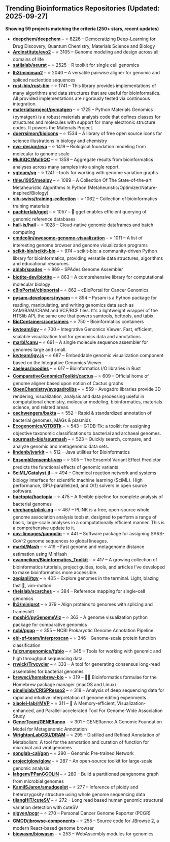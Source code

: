 ## Trending Bioinformatics Repositories (Updated: 2025-09-27)

**Showing 59 projects matching the criteria (250+ stars, recent updates)**

- **[deepchem/deepchem](https://github.com/deepchem/deepchem)** – ⭐ 6226 – Democratizing Deep-Learning for Drug Discovery, Quantum Chemistry, Materials Science and Biology
- **[ArcInstitute/evo2](https://github.com/ArcInstitute/evo2)** – ⭐ 3105 – Genome modeling and design across all domains of life
- **[satijalab/seurat](https://github.com/satijalab/seurat)** – ⭐ 2525 – R toolkit for single cell genomics
- **[lh3/minimap2](https://github.com/lh3/minimap2)** – ⭐ 2040 – A versatile pairwise aligner for genomic and spliced nucleotide sequences
- **[rust-bio/rust-bio](https://github.com/rust-bio/rust-bio)** – ⭐ 1741 – This library provides implementations of many algorithms and data structures that are useful for bioinformatics. All provided implementations are rigorously tested via continuous integration.
- **[materialsproject/pymatgen](https://github.com/materialsproject/pymatgen)** – ⭐ 1725 – Python Materials Genomics (pymatgen) is a robust materials analysis code that defines classes for structures and molecules with support for many electronic structure codes. It powers the Materials Project.
- **[duerrsimon/bioicons](https://github.com/duerrsimon/bioicons)** – ⭐ 1534 – A library of free open source icons for science illustrations in biology and chemistry
- **[evo-design/evo](https://github.com/evo-design/evo)** – ⭐ 1419 – Biological foundation modeling from molecular to genome scale
- **[MultiQC/MultiQC](https://github.com/MultiQC/MultiQC)** – ⭐ 1358 – Aggregate results from bioinformatics analyses across many samples into a single report.
- **[vgteam/vg](https://github.com/vgteam/vg)** – ⭐ 1241 – tools for working with genome variation graphs
- **[thieu1995/mealpy](https://github.com/thieu1995/mealpy)** – ⭐ 1089 – A Collection Of The State-of-the-art Metaheuristic Algorithms In Python (Metaheuristic/Optimizer/Nature-inspired/Biology)
- **[sib-swiss/training-collection](https://github.com/sib-swiss/training-collection)** – ⭐ 1062 – Collection of bioinformatics training materials
- **[pachterlab/gget](https://github.com/pachterlab/gget)** – ⭐ 1057 – 🧬 gget enables efficient querying of genomic reference databases
- **[hail-is/hail](https://github.com/hail-is/hail)** – ⭐ 1028 – Cloud-native genomic dataframes and batch computing
- **[cmdcolin/awesome-genome-visualization](https://github.com/cmdcolin/awesome-genome-visualization)** – ⭐ 1011 – A list of interesting genome browser and genome visualization programs
- **[scikit-bio/scikit-bio](https://github.com/scikit-bio/scikit-bio)** – ⭐ 974 – scikit-bio: a community-driven Python library for bioinformatics, providing versatile data structures, algorithms and educational resources.
- **[ablab/spades](https://github.com/ablab/spades)** – ⭐ 869 – SPAdes Genome Assembler
- **[biotite-dev/biotite](https://github.com/biotite-dev/biotite)** – ⭐ 863 – A comprehensive library for computational molecular biology
- **[cBioPortal/cbioportal](https://github.com/cBioPortal/cbioportal)** – ⭐ 862 – cBioPortal for Cancer Genomics
- **[pysam-developers/pysam](https://github.com/pysam-developers/pysam)** – ⭐ 854 – Pysam is a Python package for reading, manipulating, and writing genomics data such as SAM/BAM/CRAM and VCF/BCF files. It's a lightweight wrapper of the HTSlib API, the same one that powers samtools, bcftools, and tabix.
- **[BioContainers/containers](https://github.com/BioContainers/containers)** – ⭐ 750 – Bioinformatics containers
- **[igvteam/igv](https://github.com/igvteam/igv)** – ⭐ 700 – Integrative Genomics Viewer. Fast, efficient, scalable visualization tool for genomics data and annotations
- **[marbl/canu](https://github.com/marbl/canu)** – ⭐ 691 – A single molecule sequence assembler for genomes large and small.
- **[igvteam/igv.js](https://github.com/igvteam/igv.js)** – ⭐ 687 – Embeddable genomic visualization component based on the Integrative Genomics Viewer
- **[zaeleus/noodles](https://github.com/zaeleus/noodles)** – ⭐ 617 – Bioinformatics I/O libraries in Rust
- **[ComparativeGenomicsToolkit/cactus](https://github.com/ComparativeGenomicsToolkit/cactus)** – ⭐ 609 – Official home of genome aligner based upon notion of Cactus graphs
- **[OpenChemistry/avogadrolibs](https://github.com/OpenChemistry/avogadrolibs)** – ⭐ 559 – Avogadro libraries provide 3D rendering, visualization, analysis and data processing useful in computational chemistry, molecular modeling, bioinformatics, materials science, and related areas.
- **[oschwengers/bakta](https://github.com/oschwengers/bakta)** – ⭐ 552 – Rapid & standardized annotation of bacterial genomes, MAGs & plasmids
- **[Ecogenomics/GTDBTk](https://github.com/Ecogenomics/GTDBTk)** – ⭐ 543 – GTDB-Tk: a toolkit for assigning objective taxonomic classifications to bacterial and archaeal genomes.
- **[sourmash-bio/sourmash](https://github.com/sourmash-bio/sourmash)** – ⭐ 523 – Quickly search, compare, and analyze genomic and metagenomic data sets.
- **[lindenb/jvarkit](https://github.com/lindenb/jvarkit)** – ⭐ 512 – Java utilities for Bioinformatics
- **[Ensembl/ensembl-vep](https://github.com/Ensembl/ensembl-vep)** – ⭐ 505 – The Ensembl Variant Effect Predictor predicts the functional effects of genomic variants
- **[SciML/Catalyst.jl](https://github.com/SciML/Catalyst.jl)** – ⭐ 494 – Chemical reaction network and systems biology interface for scientific machine learning (SciML). High performance, GPU-parallelized, and O(1) solvers in open source software.
- **[bactopia/bactopia](https://github.com/bactopia/bactopia)** – ⭐ 475 – A flexible pipeline for complete analysis of bacterial genomes
- **[chrchang/plink-ng](https://github.com/chrchang/plink-ng)** – ⭐ 467 – PLINK is a free, open-source whole genome association analysis toolset, designed to perform a range of basic, large-scale analyses in a computationally efficient manner.  This is a comprehensive update to it.
- **[cov-lineages/pangolin](https://github.com/cov-lineages/pangolin)** – ⭐ 441 – Software package for assigning SARS-CoV-2 genome sequences to global lineages.
- **[marbl/Mash](https://github.com/marbl/Mash)** – ⭐ 419 – Fast genome and metagenome distance estimation using MinHash
- **[evanpeikon/Bioinformatics_Toolkit](https://github.com/evanpeikon/Bioinformatics_Toolkit)** – ⭐ 417 – A growing collection of bioinformatics tutorials, project guides, tools, and articles I’ve developed to make bioinformatics more accessible.
- **[zeqianli/tgv](https://github.com/zeqianli/tgv)** – ⭐ 405 – Explore genomes in the terminal. Light, blazing fast 🚀, vim-motion.
- **[theislab/scarches](https://github.com/theislab/scarches)** – ⭐ 384 – Reference mapping for single-cell genomics
- **[lh3/miniprot](https://github.com/lh3/miniprot)** – ⭐ 379 – Align proteins to genomes with splicing and frameshift
- **[moshi4/pyGenomeViz](https://github.com/moshi4/pyGenomeViz)** – ⭐ 363 – A genome visualization python package for comparative genomics
- **[ncbi/pgap](https://github.com/ncbi/pgap)** – ⭐ 355 – NCBI Prokaryotic Genome Annotation Pipeline
- **[ebi-pf-team/interproscan](https://github.com/ebi-pf-team/interproscan)** – ⭐ 346 – Genome-scale protein function classification
- **[fulcrumgenomics/fgbio](https://github.com/fulcrumgenomics/fgbio)** – ⭐ 345 – Tools for working with genomic and high throughput sequencing data.
- **[rrwick/Trycycler](https://github.com/rrwick/Trycycler)** – ⭐ 333 – A tool for generating consensus long-read assemblies for bacterial genomes
- **[brewsci/homebrew-bio](https://github.com/brewsci/homebrew-bio)** – ⭐ 319 – :beer::microscope: Bioinformatics formulae for the Homebrew package manager (macOS and Linux)
- **[pinellolab/CRISPResso2](https://github.com/pinellolab/CRISPResso2)** – ⭐ 318 – Analysis of deep sequencing data for rapid and intuitive interpretation of genome editing experiments
- **[xiaolei-lab/rMVP](https://github.com/xiaolei-lab/rMVP)** – ⭐ 311 – :postbox: A Memory-efficient, Visualization-enhanced, and Parallel-accelerated Tool For Genome-Wide Association Study
- **[GenerTeam/GENERanno](https://github.com/GenerTeam/GENERanno)** – ⭐ 301 – GENERanno: A Genomic Foundation Model for Metagenomic Annotation
- **[WrightonLabCSU/DRAM](https://github.com/WrightonLabCSU/DRAM)** – ⭐ 295 – Distilled and Refined Annotation of Metabolism: A tool for the annotation and curation of function for microbial and viral genomes
- **[songlab-cal/gpn](https://github.com/songlab-cal/gpn)** – ⭐ 290 – Genomic Pre-trained Network
- **[projectglow/glow](https://github.com/projectglow/glow)** – ⭐ 287 – An open-source toolkit for large-scale genomic analysis
- **[labgem/PPanGGOLiN](https://github.com/labgem/PPanGGOLiN)** – ⭐ 280 – Build a partitioned pangenome graph from microbial genomes
- **[KamilSJaron/smudgeplot](https://github.com/KamilSJaron/smudgeplot)** – ⭐ 277 – Inference of ploidy and heterozygosity structure using whole genome sequencing data
- **[tjiangHIT/cuteSV](https://github.com/tjiangHIT/cuteSV)** – ⭐ 272 – Long read based human genomic structural variation detection with cuteSV
- **[sigven/pcgr](https://github.com/sigven/pcgr)** – ⭐ 270 – Personal Cancer Genome Reporter (PCGR)
- **[GMOD/jbrowse-components](https://github.com/GMOD/jbrowse-components)** – ⭐ 255 – Source code for JBrowse 2, a modern React-based genome browser
- **[biowasm/biowasm](https://github.com/biowasm/biowasm)** – ⭐ 253 – WebAssembly modules for genomics
